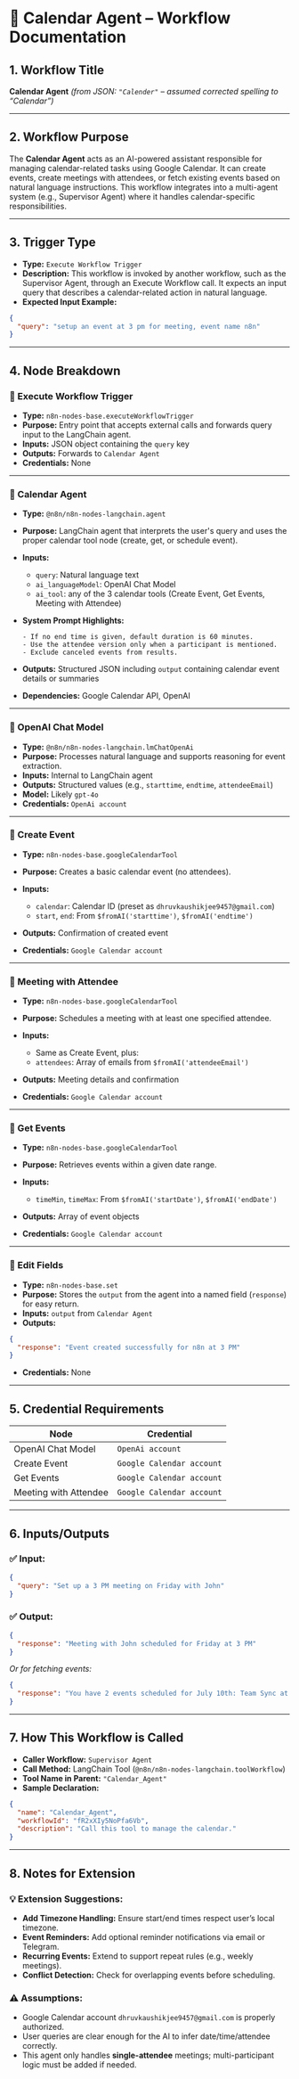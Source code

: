 # 📆 Calendar Agent – Workflow Documentation

## 1. **Workflow Title**

**Calendar Agent**
*(from JSON: `"Calender"` – assumed corrected spelling to “Calendar”)*

---

## 2. **Workflow Purpose**

The **Calendar Agent** acts as an AI-powered assistant responsible for managing calendar-related tasks using Google Calendar. It can create events, create meetings with attendees, or fetch existing events based on natural language instructions. This workflow integrates into a multi-agent system (e.g., Supervisor Agent) where it handles calendar-specific responsibilities.

---

## 3. **Trigger Type**

* **Type:** `Execute Workflow Trigger`
* **Description:** This workflow is invoked by another workflow, such as the Supervisor Agent, through an Execute Workflow call. It expects an input query that describes a calendar-related action in natural language.
* **Expected Input Example:**

```json
{
  "query": "setup an event at 3 pm for meeting, event name n8n"
}
```

---

## 4. **Node Breakdown**

### 🔹 Execute Workflow Trigger

* **Type:** `n8n-nodes-base.executeWorkflowTrigger`
* **Purpose:** Entry point that accepts external calls and forwards query input to the LangChain agent.
* **Inputs:** JSON object containing the `query` key
* **Outputs:** Forwards to `Calendar Agent`
* **Credentials:** None

---

### 🔹 Calendar Agent

* **Type:** `@n8n/n8n-nodes-langchain.agent`
* **Purpose:** LangChain agent that interprets the user's query and uses the proper calendar tool node (create, get, or schedule event).
* **Inputs:**

  * `query`: Natural language text
  * `ai_languageModel`: OpenAI Chat Model
  * `ai_tool`: any of the 3 calendar tools (Create Event, Get Events, Meeting with Attendee)
* **System Prompt Highlights:**

  ```
  - If no end time is given, default duration is 60 minutes.
  - Use the attendee version only when a participant is mentioned.
  - Exclude canceled events from results.
  ```
* **Outputs:** Structured JSON including `output` containing calendar event details or summaries
* **Dependencies:** Google Calendar API, OpenAI

---

### 🔹 OpenAI Chat Model

* **Type:** `@n8n/n8n-nodes-langchain.lmChatOpenAi`
* **Purpose:** Processes natural language and supports reasoning for event extraction.
* **Inputs:** Internal to LangChain agent
* **Outputs:** Structured values (e.g., `starttime`, `endtime`, `attendeeEmail`)
* **Model:** Likely `gpt-4o`
* **Credentials:** `OpenAi account`

---

### 🔹 Create Event

* **Type:** `n8n-nodes-base.googleCalendarTool`
* **Purpose:** Creates a basic calendar event (no attendees).
* **Inputs:**

  * `calendar`: Calendar ID (preset as `dhruvkaushikjee9457@gmail.com`)
  * `start`, `end`: From `$fromAI('starttime')`, `$fromAI('endtime')`
* **Outputs:** Confirmation of created event
* **Credentials:** `Google Calendar account`

---

### 🔹 Meeting with Attendee

* **Type:** `n8n-nodes-base.googleCalendarTool`
* **Purpose:** Schedules a meeting with at least one specified attendee.
* **Inputs:**

  * Same as Create Event, plus:
  * `attendees`: Array of emails from `$fromAI('attendeeEmail')`
* **Outputs:** Meeting details and confirmation
* **Credentials:** `Google Calendar account`

---

### 🔹 Get Events

* **Type:** `n8n-nodes-base.googleCalendarTool`
* **Purpose:** Retrieves events within a given date range.
* **Inputs:**

  * `timeMin`, `timeMax`: From `$fromAI('startDate')`, `$fromAI('endDate')`
* **Outputs:** Array of event objects
* **Credentials:** `Google Calendar account`

---

### 🔹 Edit Fields

* **Type:** `n8n-nodes-base.set`
* **Purpose:** Stores the `output` from the agent into a named field (`response`) for easy return.
* **Inputs:** `output` from `Calendar Agent`
* **Outputs:**

```json
{
  "response": "Event created successfully for n8n at 3 PM"
}
```

* **Credentials:** None

---

## 5. **Credential Requirements**

| Node                  | Credential                |
| --------------------- | ------------------------- |
| OpenAI Chat Model     | `OpenAi account`          |
| Create Event          | `Google Calendar account` |
| Get Events            | `Google Calendar account` |
| Meeting with Attendee | `Google Calendar account` |

---

## 6. **Inputs/Outputs**

### ✅ Input:

```json
{
  "query": "Set up a 3 PM meeting on Friday with John"
}
```

### ✅ Output:

```json
{
  "response": "Meeting with John scheduled for Friday at 3 PM"
}
```

*Or for fetching events:*

```json
{
  "response": "You have 2 events scheduled for July 10th: Team Sync at 10 AM, Client Call at 2 PM"
}
```

---

## 7. **How This Workflow is Called**

* **Caller Workflow:** `Supervisor Agent`
* **Call Method:** LangChain Tool (`@n8n/n8n-nodes-langchain.toolWorkflow`)
* **Tool Name in Parent:** `"Calendar_Agent"`
* **Sample Declaration:**

```json
{
  "name": "Calendar_Agent",
  "workflowId": "fR2xXIy5NoPfa6Vb",
  "description": "Call this tool to manage the calendar."
}
```

---

## 8. **Notes for Extension**

### 💡 Extension Suggestions:

* **Add Timezone Handling:** Ensure start/end times respect user’s local timezone.
* **Event Reminders:** Add optional reminder notifications via email or Telegram.
* **Recurring Events:** Extend to support repeat rules (e.g., weekly meetings).
* **Conflict Detection:** Check for overlapping events before scheduling.

### ⚠️ Assumptions:

* Google Calendar account `dhruvkaushikjee9457@gmail.com` is properly authorized.
* User queries are clear enough for the AI to infer date/time/attendee correctly.
* This agent only handles **single-attendee** meetings; multi-participant logic must be added if needed.

